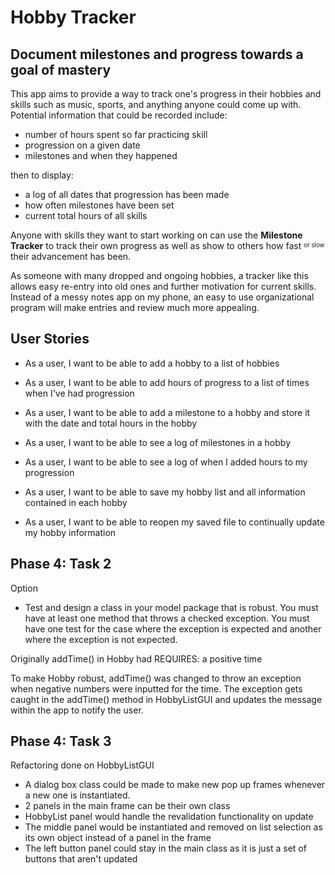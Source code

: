 # Hobby Tracker

## Document milestones and progress towards a goal of mastery

This app aims to provide a way to track one's progress in their hobbies and skills 
such as music, sports, and anything anyone could come up with. Potential information that
could be recorded include:

- number of hours spent so far practicing skill
- progression on a given date
- milestones and when they happened

then to display:

- a log of all dates that progression has been made
- how often milestones have been set
- current total hours of all skills

Anyone with skills they want to start working on can use the **Milestone Tracker**
to track their own progress as well as show to others how fast <sup><sub> or slow </sub></sup>
their advancement has been.

As someone with many dropped and ongoing hobbies, a tracker like this allows easy
re-entry into old ones and further motivation for current skills. Instead of a messy
notes app on my phone, an easy to use organizational program will make entries and 
review much  more appealing.

## User Stories

- As a user, I want to be able to add a hobby to a list of hobbies
- As a user, I want to be able to add hours of progress to a list of times when I've had progression
- As a user, I want to be able to add a milestone to a hobby and store it with the date and total hours in the hobby
- As a user, I want to be able to see a log of milestones in a hobby
- As a user, I want to be able to see a log of when I added hours to my progression

- As a user, I want to be able to save my hobby list and all information contained in each hobby
- As a user, I want to be able to reopen my saved file to continually update my hobby information

## Phase 4: Task 2

Option
- Test and design a class in your model package that is robust.  You must have at least one method that throws a 
checked exception.  You must have one test for the case where the exception is expected and another where the exception 
is not expected.

Originally addTime() in Hobby had REQUIRES: a positive time

To make Hobby robust, addTime() was changed to throw an exception when negative numbers were inputted for the time. The
exception gets caught in the addTime() method in HobbyListGUI and updates the message within the app to notify the user.
## Phase 4: Task 3
Refactoring done on HobbyListGUI
- A dialog box class could be made to make new pop up frames whenever a new one is instantiated. 
- 2 panels in the main frame can be their own class
- HobbyList panel would handle the revalidation functionality on update
- The middle panel would be instantiated and removed on list selection as its own object instead of a panel in the frame
- The left button panel could stay in the main class as it is just a set of buttons that aren't updated

